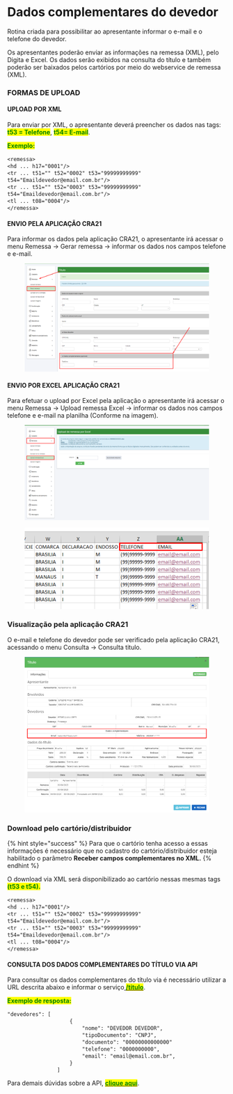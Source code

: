 # Dados complementares do devedor

Rotina criada para possibilitar ao apresentante informar o e-mail e o telefone do devedor.

Os apresentantes poderão enviar as informações na remessa (XML), pelo Digita e Excel. Os dados serão exibidos na consulta do título e também poderão ser baixados pelos cartórios por meio do webservice de remessa (XML).

### FORMAS DE UPLOAD&#x20;

#### UPLOAD POR XML

Para enviar por XML, o apresentante deverá preencher os dados nas tags: <mark style="color:green;">**t53 = Telefone**</mark>, <mark style="color:green;">**t54= E-mail**</mark>.&#x20;

<mark style="color:green;">**Exemplo:**</mark>&#x20;

```markup
<remessa>
<hd ... h17="0001"/>
<tr ... t51="" t52="0002" t53="99999999999" t54="Emaildevedor@email.com.br"/>
<tr ... t51="" t52="0003" t53="99999999999" t54="Emaildevedor@email.com.br"/>
<tl ... t08="0004"/>
</remessa>
```

#### ENVIO PELA APLICAÇÃO CRA21&#x20;

Para informar os dados pela aplicação CRA21, o apresentante irá acessar o menu Remessa -> Gerar remessa -> informar os dados nos campos telefone e e-mail.

<figure><img src="../.gitbook/assets/image (8).png" alt=""><figcaption></figcaption></figure>

#### ENVIO POR EXCEL  APLICAÇÃO CRA21&#x20;

Para efetuar o upload por Excel pela aplicação o apresentante irá acessar o menu Remessa -> Upload remessa Excel -> informar os dados nos campos telefone e e-mail na planilha (Conforme na imagem).

<figure><img src="../.gitbook/assets/image (1) (1) (1) (1).png" alt=""><figcaption></figcaption></figure>

<figure><img src="../.gitbook/assets/image (2) (1) (1).png" alt=""><figcaption></figcaption></figure>

### Visualização pela aplicação CRA21

O e-mail e telefone do devedor pode ser verificado pela aplicação CRA21, acessando o menu Consulta -> Consulta titulo.&#x20;

<figure><img src="../.gitbook/assets/image (85).png" alt=""><figcaption></figcaption></figure>

### Download pelo cartório/distribuidor

{% hint style="success" %}
Para que o cartório tenha acesso a essas informações é necessário que no cadastro do cartório/distribuidor esteja habilitado o parâmetro **Receber campos complementares no XML.**&#x20;
{% endhint %}

O download via XML será disponibilizado ao cartório nessas mesmas tags <mark style="color:green;">**(t53 e t54).**</mark>

```markup
<remessa>
<hd ... h17="0001"/>
<tr ... t51="" t52="0002" t53="99999999999" t54="Emaildevedor@email.com.br"/>
<tr ... t51="" t52="0003" t53="99999999999" t54="Emaildevedor@email.com.br"/>
<tl ... t08="0004"/>
</remessa>
```

#### CONSULTA DOS DADOS COMPLEMENTARES DO TÍTULO VIA API&#x20;

Para consultar os dados complementares do título via é necessário utilizar a URL descrita abaixo e informar o serviço[ <mark style="color:green;">**/titulo**</mark>](../api-cra21/integracao-cra21-api/url-titulo.md).&#x20;

<mark style="color:green;">**Exemplo de resposta:**</mark>&#x20;

```markup
"devedores": [
                    {
                        "nome": "DEVEDOR DEVEDOR",
                        "tipoDocumento": "CNPJ",
                        "documento": "00000000000000"
                        "telefone": "0000000000",
                        "email": "email@email.com.br",
                    }
                ]
```

Para demais dúvidas sobre a API, [<mark style="color:green;">**clique aqui**</mark>](../api-cra21/integracao-cra21-api/).
